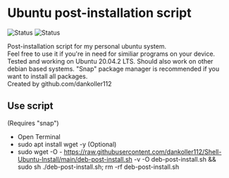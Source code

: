 # Ubuntu post-installation script  

![Status](https://img.shields.io/badge/Active-true-brightgreen) ![Status](https://img.shields.io/badge/Managed-false-yellow)

Post-installation script for my personal ubuntu system.  
Feel free to use it if you're in need for similiar programs on your device. Tested and working on Ubuntu 20.04.2 LTS. Should also work on other debian based systems. "Snap" package manager is recommended if you want to install all packages.  
Created by github.com/dankoller112  
  
## Use script  
(Requires "snap")
  
- Open Terminal
- sudo apt install wget -y (Optional)
- sudo wget -O - https://raw.githubusercontent.com/dankoller112/Shell-Ubuntu-Install/main/deb-post-install.sh -v -O deb-post-install.sh && sudo sh ./deb-post-install.sh; rm -rf deb-post-install.sh

